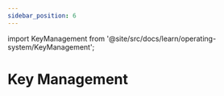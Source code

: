 ```yaml
---
sidebar_position: 6
---
```


import KeyManagement from '@site/src/docs/learn/operating-system/KeyManagement';

# Key Management

<KeyManagement />

